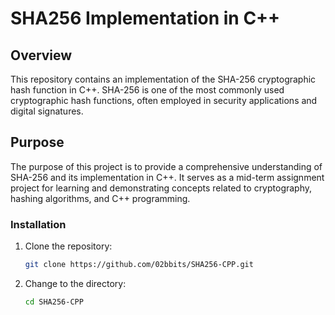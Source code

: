 # SHA256 Implementation in C++

## Overview
This repository contains an implementation of the SHA-256 cryptographic hash function in C++. SHA-256 is one of the most commonly used cryptographic hash functions, often employed in security applications and digital signatures.

## Purpose
The purpose of this project is to provide a comprehensive understanding of SHA-256 and its implementation in C++. It serves as a mid-term assignment project for learning and demonstrating concepts related to cryptography, hashing algorithms, and C++ programming.

### Installation
1. Clone the repository:
   ```sh
   git clone https://github.com/02bbits/SHA256-CPP.git
   ```
2. Change to the directory:
   ```sh
   cd SHA256-CPP
   ```
   
